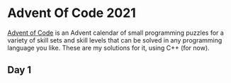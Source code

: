 # Advent Of Code 2021
[Advent of Code](https://adventofcode.com/) is an Advent calendar of small programming puzzles for a variety of skill sets and skill levels that can be solved in any programming language you like. These are my solutions for it, using C++ (for now).

## Day 1
